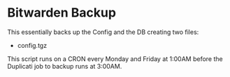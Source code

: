 # Bitwarden Backup

This essentially backs up the Config and the DB creating two files:

- config.tgz

This script runs on a CRON every Monday and Friday at 1:00AM before the Duplicati job to backup runs at 3:00AM.
